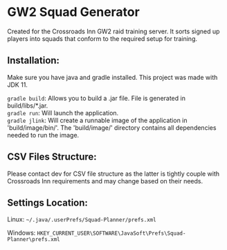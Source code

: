 # GW2 Squad Generator

Created for the Crossroads Inn GW2 raid training server. It sorts signed up players into squads that conform to the required setup for training.

## Installation:

Make sure you have java and gradle installed. This project was made with JDK 11.

`gradle build`: Allows you to build a .jar file. File is generated in build/libs/*.jar.\
`gradle run`: Will launch the application.\
`gradle jlink`: Will create a runnable image of the application in 'build/image/bin/'. The 'build/image/' directory contains all dependencies needed to run the image.


## CSV Files Structure:

Please contact dev for CSV file structure as the latter is tightly couple with Crossroads Inn requirements and may change based on their needs.

## Settings Location:

Linux:
`~/.java/.userPrefs/Squad-Planner/prefs.xml`

Windows:
`HKEY_CURRENT_USER\SOFTWARE\JavaSoft\Prefs\Squad-Planner\prefs.xml`